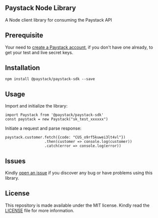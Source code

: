 ## Paystack Node Library

A Node client library for consuming the Paystack API  

## Prerequisite
Your need to [create a Paystack account](https://dashboard.paystack.com/#/signup), if you don't have one already, to get your test and 
live secret keys.

## Installation
```
npm install @paystack/paystack-sdk --save
```

## Usage
Import and initialize the library:
```
import Paystack from '@paystack/paystack-sdk'
const paystack = new Paystack("sk_test_xxxxxx")
```

Initiate a request and parse response:
```
paystack.customer.fetch({code: "CUS_o9rf5kuwei3lt4vl"})
                  .then(customer => console.log(customer))
                  .catch(error => console.log(error))
```

## Issues
Kindly [open an issue](https://github.com/PaystackOSS/paystack-node/issues) if you discover any bug or have problems using this library. 

## License
This repository is made available under the MIT license. Kindly read the [LICENSE](https://github.com/PaystackOSS/paystack-node/blob/main/LICENSE) file for more information.
